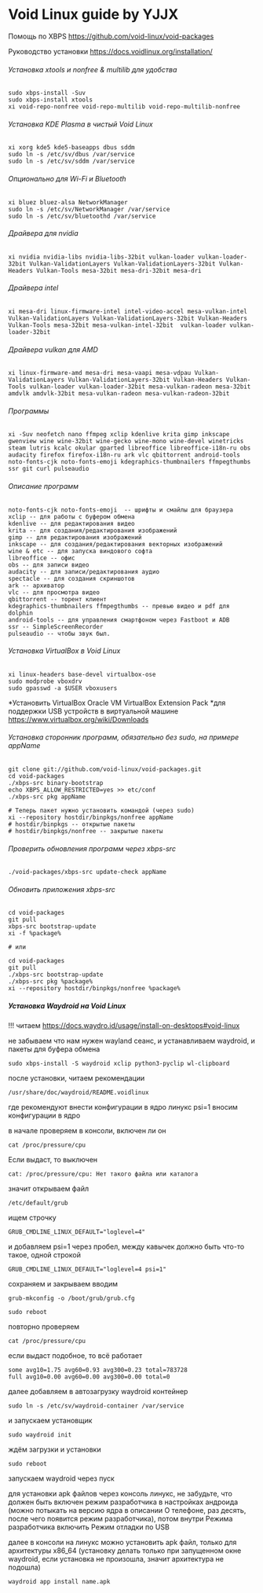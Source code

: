 # Void Linux guide by YJJX

Помощь по XBPS
https://github.com/void-linux/void-packages

Руководство установки
https://docs.voidlinux.org/installation/

###### Установка xtools и nonfree & multilib для удобства
```
sudo xbps-install -Suv
sudo xbps-install xtools
xi void-repo-nonfree void-repo-multilib void-repo-multilib-nonfree
```
###### Установка KDE Plasma в чистый Void Linux
```
xi xorg kde5 kde5-baseapps dbus sddm
sudo ln -s /etc/sv/dbus /var/service
sudo ln -s /etc/sv/sddm /var/service
```
###### Опционально для Wi-Fi и Bluetooth
```
xi bluez bluez-alsa NetworkManager
sudo ln -s /etc/sv/NetworkManager /var/service
sudo ln -s /etc/sv/bluetoothd /var/service
```
###### Драйвера для nvidia
```
xi nvidia nvidia-libs nvidia-libs-32bit vulkan-loader vulkan-loader-32bit Vulkan-ValidationLayers Vulkan-ValidationLayers-32bit Vulkan-Headers Vulkan-Tools mesa-32bit mesa-dri-32bit mesa-dri
```
###### Драйвера intel
```
xi mesa-dri linux-firmware-intel intel-video-accel mesa-vulkan-intel Vulkan-ValidationLayers Vulkan-ValidationLayers-32bit Vulkan-Headers Vulkan-Tools mesa-32bit mesa-vulkan-intel-32bit  vulkan-loader vulkan-loader-32bit
```
###### Драйвера vulkan для AMD
```
xi linux-firmware-amd mesa-dri mesa-vaapi mesa-vdpau Vulkan-ValidationLayers Vulkan-ValidationLayers-32bit Vulkan-Headers Vulkan-Tools vulkan-loader vulkan-loader-32bit mesa-vulkan-radeon mesa-32bit amdvlk amdvlk-32bit mesa-vulkan-radeon mesa-vulkan-radeon-32bit
```
###### Программы
```
xi -Suv neofetch nano ffmpeg xclip kdenlive krita gimp inkscape gwenview wine wine-32bit wine-gecko wine-mono wine-devel winetricks steam lutris kcalc okular gparted libreoffice libreoffice-i18n-ru obs audacity firefox firefox-i18n-ru ark vlc qbittorrent android-tools noto-fonts-cjk noto-fonts-emoji kdegraphics-thumbnailers ffmpegthumbs ssr git curl pulseaudio
```
###### Описание программ
```
noto-fonts-cjk noto-fonts-emoji  -- шрифты и смайлы для браузера
xclip -- для работы с буфером обмена
kdenlive -- для редактирования видео
krita -- для создания/редактирования изображений
gimp -- для редактирования изображений
inkscape -- для создания/редактирования векторных изображений
wine & etc -- для запуска виндового софта
libreoffice -- офис
obs -- для записи видео
audacity -- для записи/редактирования аудио
spectacle -- для создания скриншотов
ark -- архиватор
vlc -- для просмотра видео
qbittorrent -- торент клиент
kdegraphics-thumbnailers ffmpegthumbs -- превью видео и pdf для dolphin
android-tools -- для управления смартфоном через Fastboot и ADB
ssr -- SimpleScreenRecorder
pulseaudio -- чтобы звук был.
```
###### Установка VirtualBox в Void Linux
```
xi linux-headers base-devel virtualbox-ose
sudo modprobe vboxdrv
sudo gpasswd -a $USER vboxusers

```
*Установить VirtualBox Oracle VM VirtualBox Extension Pack
*для поддержки USB устройств в виртуальной машине
https://www.virtualbox.org/wiki/Downloads

###### Установка сторонник программ, обязательно без sudo, на примере appName
```
git clone git://github.com/void-linux/void-packages.git 
cd void-packages 
./xbps-src binary-bootstrap 
echo XBPS_ALLOW_RESTRICTED=yes >> etc/conf
./xbps-src pkg appName

# Теперь пакет нужно установить командой (через sudo)
xi --repository hostdir/binpkgs/nonfree appName
# hostdir/binpkgs -- открытые пакеты
# hostdir/binpkgs/nonfree -- закрытые пакеты

```

###### Проверить обновления программ через xbps-src
```
./void-packages/xbps-src update-check appName
```
######  Обновить приложения xbps-src
```
cd void-packages
git pull
xbps-src bootstrap-update
xi -f %package%

# или

cd void-packages
git pull
./xbps-src bootstrap-update
./xbps-src pkg %package%
xi --repository hostdir/binpkgs/nonfree %package%
```

##### Установка Waydroid на Void Linux

!!! читаем https://docs.waydro.id/usage/install-on-desktops#void-linux

не забываем что нам нужен wayland сеанс, и устанавливаем waydroid, и пакеты для буфера обмена
```
sudo xbps-install -S waydroid xclip python3-pyclip wl-clipboard
```
после установки, читаем рекомендации
```
/usr/share/doc/waydroid/README.voidlinux
```
где рекомендуют внести конфигурации в ядро линукс psi=1
вносим конфигурации в ядро

в начале проверяем в консоли, включен ли он
```
cat /proc/pressure/cpu
```
Если выдаст, то выключен
```
cat: /proc/pressure/cpu: Нет такого файла или каталога
```
значит открываем файл
```
/etc/default/grub
```
ищем строчку
```
GRUB_CMDLINE_LINUX_DEFAULT="loglevel=4"
```
и добавляем psi=1 через пробел, между кавычек
должно быть что-то такое, одной строкой
```
GRUB_CMDLINE_LINUX_DEFAULT="loglevel=4 psi=1"
```
сохраняем и закрываем вводим
```
grub-mkconfig -o /boot/grub/grub.cfg
```
```
sudo reboot
```
повторно проверяем
```
cat /proc/pressure/cpu
```
если выдаст подобное, то всё работает
```
some avg10=1.75 avg60=0.93 avg300=0.23 total=783728
full avg10=0.00 avg60=0.00 avg300=0.00 total=0
```
далее добавляем в автозагрузку waydroid контейнер
```
sudo ln -s /etc/sv/waydroid-container /var/service
```
и запускаем установщик
```
sudo waydroid init
```
ждём загрузки и установки
```
sudo reboot
```
запускаем waydroid через пуск

для установки apk файлов через консоль линукс, не забудьте, что должен быть включен режим разработчика в настройках андроида (можно потыкать на версию ядра в описании О телефоне, раз десять, после чего появится режим разработчика), потом внутри Режима разработчика включить Режим отладки по USB

далее в консоли на линукс можно установить apk файл, только для архитектуры х86_64 (установку делать только при запущенном окне waydroid, если установка не произошла, значит архитектура не подошла)
```
waydroid app install name.apk
```

